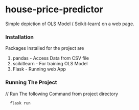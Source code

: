 # house-price-predictor
Simple depiction of OLS Model ( Scikit-learn) on a web page.

### Installation
Packages Installed for the project are
1. pandas - Access Data from CSV file
2. scikitlearn - For training OLS Model
3. Flask - Running web App

### Running The Project
// Run The following Command from project directory 
```
  flask run
```
